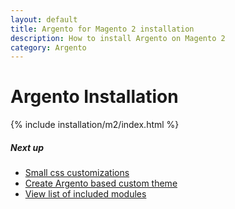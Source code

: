 ```yaml
---
layout: default
title: Argento for Magento 2 installation
description: How to install Argento on Magento 2
category: Argento
---
```


# Argento Installation

{% include installation/m2/index.html %}

##### Next up

 -  [Small css customizations](/m2/argento/customization/custom-css/)
 -  [Create Argento based custom theme](/m2/argento/customization/custom-theme/)
 -  [View list of included modules](/m2/argento/#extensions)
